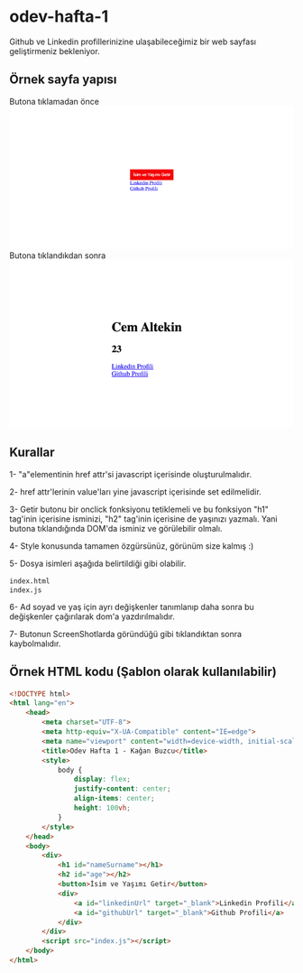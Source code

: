 # odev-hafta-1

Github ve Linkedin profillerinizine ulaşabileceğimiz bir web sayfası geliştirmeniz bekleniyor.

## Örnek sayfa yapısı
Butona tıklamadan önce
![alt text](/ss1.png)
Butona tıklandıkdan sonra
![alt text](/ss2.png)


## Kurallar
1- "a"elementinin href attr'si javascript içerisinde oluşturulmalıdır.

2- href attr'lerinin value'ları yine javascript içerisinde set edilmelidir.

3- Getir butonu bir onclick fonksiyonu tetiklemeli ve bu fonksiyon "h1" tag'inin içerisine isminizi, "h2" tag'inin içerisine de yaşınızı yazmalı. Yani butona tıklandığında DOM'da isminiz ve görülebilir olmalı.

4- Style konusunda tamamen özgürsünüz, görünüm size kalmış :)

5- Dosya isimleri aşağıda belirtildiği gibi olabilir.

    index.html
    index.js
    
6- Ad soyad ve yaş için ayrı değişkenler tanımlanıp daha sonra bu değişkenler çağırılarak dom'a yazdırılmalıdır.

7- Butonun ScreenShotlarda göründüğü gibi tıklandıktan sonra kaybolmalıdır.

## Örnek HTML kodu (Şablon olarak kullanılabilir)
```html
<!DOCTYPE html>
<html lang="en">
    <head>
        <meta charset="UTF-8">
        <meta http-equiv="X-UA-Compatible" content="IE=edge">
        <meta name="viewport" content="width=device-width, initial-scale=1.0">
        <title>Odev Hafta 1 - Kağan Buzcu</title>
        <style>
            body {
                display: flex;
                justify-content: center;
                align-items: center;
                height: 100vh;
            }
        </style>
    </head>
    <body>
        <div>
            <h1 id="nameSurname"></h1>
            <h2 id="age"></h2>
            <button>İsim ve Yaşımı Getir</button>
            <div>
                <a id="linkedinUrl" target="_blank">Linkedin Profili</a>
                <a id="githubUrl" target="_blank">Github Profili</a>
            </div>
        </div>
        <script src="index.js"></script>
    </body>
</html>
```
